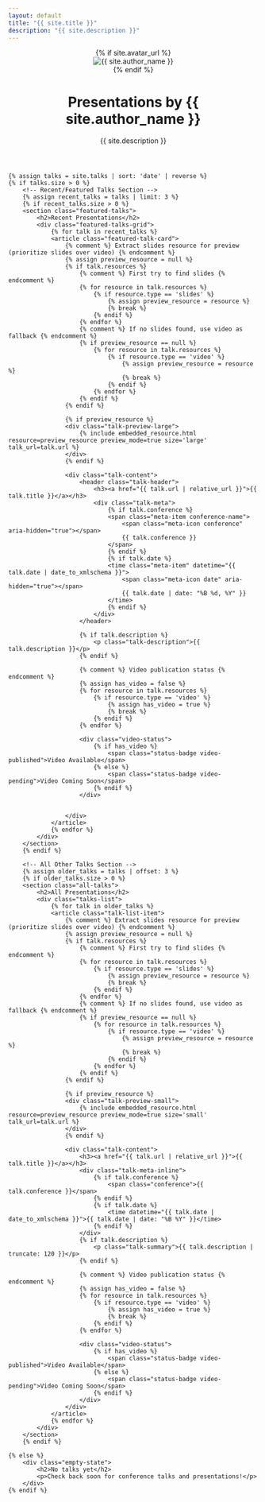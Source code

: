 ```yaml
---
layout: default
title: "{{ site.title }}"
description: "{{ site.description }}"
---
```


<div class="home-page">
    <header class="hero-section" {% if site.hero_background %}style="background-image: linear-gradient(135deg, rgba(99, 102, 241, 0.3) 0%, rgba(79, 70, 229, 0.5) 100%), url('{{ site.hero_background }}');"{% endif %}>
        {% if site.avatar_url %}
        <div class="hero-image">
            <img src="{{ site.avatar_url }}" alt="{{ site.author_name }}" class="author-avatar">
        </div>
        {% endif %}
        <div class="hero-content">
            <h1>Presentations by {{ site.author_name }}</h1>
            <p class="hero-description">{{ site.description }}</p>
        </div>
    </header>

    {% assign talks = site.talks | sort: 'date' | reverse %}
    {% if talks.size > 0 %}
        <!-- Recent/Featured Talks Section -->
        {% assign recent_talks = talks | limit: 3 %}
        {% if recent_talks.size > 0 %}
        <section class="featured-talks">
            <h2>Recent Presentations</h2>
            <div class="featured-talks-grid">
                {% for talk in recent_talks %}
                <article class="featured-talk-card">
                    {% comment %} Extract slides resource for preview (prioritize slides over video) {% endcomment %}
                    {% assign preview_resource = null %}
                    {% if talk.resources %}
                        {% comment %} First try to find slides {% endcomment %}
                        {% for resource in talk.resources %}
                            {% if resource.type == 'slides' %}
                                {% assign preview_resource = resource %}
                                {% break %}
                            {% endif %}
                        {% endfor %}
                        {% comment %} If no slides found, use video as fallback {% endcomment %}
                        {% if preview_resource == null %}
                            {% for resource in talk.resources %}
                                {% if resource.type == 'video' %}
                                    {% assign preview_resource = resource %}
                                    {% break %}
                                {% endif %}
                            {% endfor %}
                        {% endif %}
                    {% endif %}

                    {% if preview_resource %}
                    <div class="talk-preview-large">
                        {% include embedded_resource.html resource=preview_resource preview_mode=true size='large' talk_url=talk.url %}
                    </div>
                    {% endif %}

                    <div class="talk-content">
                        <header class="talk-header">
                            <h3><a href="{{ talk.url | relative_url }}">{{ talk.title }}</a></h3>
                            <div class="talk-meta">
                                {% if talk.conference %}
                                <span class="meta-item conference-name">
                                    <span class="meta-icon conference" aria-hidden="true"></span>
                                    {{ talk.conference }}
                                </span>
                                {% endif %}
                                {% if talk.date %}
                                <time class="meta-item" datetime="{{ talk.date | date_to_xmlschema }}">
                                    <span class="meta-icon date" aria-hidden="true"></span>
                                    {{ talk.date | date: "%B %d, %Y" }}
                                </time>
                                {% endif %}
                            </div>
                        </header>

                        {% if talk.description %}
                            <p class="talk-description">{{ talk.description }}</p>
                        {% endif %}

                        {% comment %} Video publication status {% endcomment %}
                        {% assign has_video = false %}
                        {% for resource in talk.resources %}
                            {% if resource.type == 'video' %}
                                {% assign has_video = true %}
                                {% break %}
                            {% endif %}
                        {% endfor %}
                        
                        <div class="video-status">
                            {% if has_video %}
                                <span class="status-badge video-published">Video Available</span>
                            {% else %}
                                <span class="status-badge video-pending">Video Coming Soon</span>
                            {% endif %}
                        </div>


                    </div>
                </article>
                {% endfor %}
            </div>
        </section>
        {% endif %}

        <!-- All Other Talks Section -->
        {% assign older_talks = talks | offset: 3 %}
        {% if older_talks.size > 0 %}
        <section class="all-talks">
            <h2>All Presentations</h2>
            <div class="talks-list">
                {% for talk in older_talks %}
                <article class="talk-list-item">
                    {% comment %} Extract slides resource for preview (prioritize slides over video) {% endcomment %}
                    {% assign preview_resource = null %}
                    {% if talk.resources %}
                        {% comment %} First try to find slides {% endcomment %}
                        {% for resource in talk.resources %}
                            {% if resource.type == 'slides' %}
                                {% assign preview_resource = resource %}
                                {% break %}
                            {% endif %}
                        {% endfor %}
                        {% comment %} If no slides found, use video as fallback {% endcomment %}
                        {% if preview_resource == null %}
                            {% for resource in talk.resources %}
                                {% if resource.type == 'video' %}
                                    {% assign preview_resource = resource %}
                                    {% break %}
                                {% endif %}
                            {% endfor %}
                        {% endif %}
                    {% endif %}

                    {% if preview_resource %}
                    <div class="talk-preview-small">
                        {% include embedded_resource.html resource=preview_resource preview_mode=true size='small' talk_url=talk.url %}
                    </div>
                    {% endif %}

                    <div class="talk-content">
                        <h3><a href="{{ talk.url | relative_url }}">{{ talk.title }}</a></h3>
                        <div class="talk-meta-inline">
                            {% if talk.conference %}
                                <span class="conference">{{ talk.conference }}</span>
                            {% endif %}
                            {% if talk.date %}
                                <time datetime="{{ talk.date | date_to_xmlschema }}">{{ talk.date | date: "%B %Y" }}</time>
                            {% endif %}
                        </div>
                        {% if talk.description %}
                            <p class="talk-summary">{{ talk.description | truncate: 120 }}</p>
                        {% endif %}
                        
                        {% comment %} Video publication status {% endcomment %}
                        {% assign has_video = false %}
                        {% for resource in talk.resources %}
                            {% if resource.type == 'video' %}
                                {% assign has_video = true %}
                                {% break %}
                            {% endif %}
                        {% endfor %}
                        
                        <div class="video-status">
                            {% if has_video %}
                                <span class="status-badge video-published">Video Available</span>
                            {% else %}
                                <span class="status-badge video-pending">Video Coming Soon</span>
                            {% endif %}
                        </div>
                    </div>
                </article>
                {% endfor %}
            </div>
        </section>
        {% endif %}

    {% else %}
        <div class="empty-state">
            <h2>No talks yet</h2>
            <p>Check back soon for conference talks and presentations!</p>
        </div>
    {% endif %}
</div>